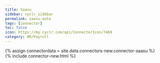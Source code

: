 ```yaml
---
title: Saasu
sidebar: cyclr_sidebar
permalink: saasu-auto
tags: [connector]
toc: false
icon: https://my.cyclr.com/api/ConnectorIcon/7469
category: HR/Payroll
---
```

{% assign connectordata = site.data.connectors-new.connector-saasu %}
{% include connector-new.html %}	
